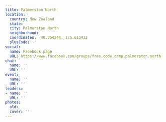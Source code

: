 ```yaml
---
title: Palmerston North
location:
  country: New Zealand
  state: 
  city: Palmerston North
  neighborhood: 
  coordinates: -40.354244, 175.613413
  plusCode: ''
social:
  name: Facebook page
  URL: https://www.facebook.com/groups/free.code.camp.palmerston.north
chat:
  name: ''
  URL: ''
event:
  name: ''
  URL: ''
leaders:
- name: ''
  URL: ''
photos:
  old: 
  cover: ''
---
```

